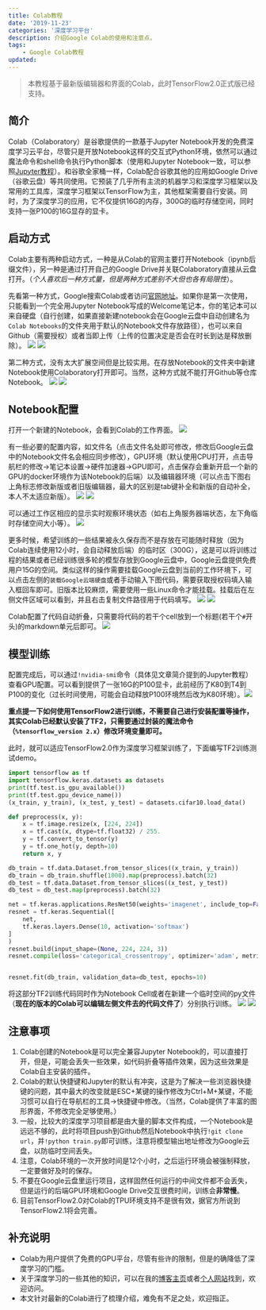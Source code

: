 ```yaml
---
title: Colab教程
date: '2019-11-23'
categories: '深度学习平台'
description: 介绍Google Colab的使用和注意点。
tags: 
    - Google Colab教程
updated: 
---
```



>本教程基于最新版编辑器和界面的Colab，此时TensorFlow2.0正式版已经支持。


## 简介
Colab（Colaboratory）是谷歌提供的一款基于Jupyter Notebook开发的免费深度学习云平台，尽管只是开放Notebook这样的交互式Python环境，依然可以通过魔法命令和shell命令执行Python脚本（使用和Jupyter Notebook一致，可以参照[Jupyter教程](https://blog.csdn.net/zhouchen1998/article/details/100126865)）。和谷歌全家桶一样，Colab配合谷歌其他的应用如Google Drive（谷歌云盘）等共同使用。它预装了几乎所有主流的机器学习和深度学习框架以及常用的工具库，深度学习框架以TensorFlow为主，其他框架需要自行安装。同时，为了深度学习的应用，它不仅提供16G的内存，300G的临时存储空间，同时支持一张P100的16G显存的显卡。


## 启动方式
Colab主要有两种启动方式，一种是从Colab的官网主要打开Notebook（ipynb后缀文件），另一种是通过打开自己的Google Drive并关联Colaboratory直接从云盘打开。（*个人喜欢后一种方式量，但是两种方式差别不大但也各有局限性*）。

先看第一种方式，Google搜索Colab或者访问[官网地址](https://colab.research.google.com/)。如果你是第一次使用，只能看到一个完全用Jupyter Notebook写成的Welcome笔记本，你的笔记本可以来自硬盘（自行创建，如果直接新建notebook会在Google云盘中自动创建名为`Colab Notebooks`的文件夹用于默认的Notebook文件存放路径），也可以来自Github（需要授权）或者当即上传（上传的位置决定是否会在时长到达是释放删除）。
![](/asset/2019-11-23/colab_search.png)
![](/asset/2019-11-23/colab.png)

第二种方式，没有太大扩展空间但是比较实用。在存放Notebook的文件夹中新建Notebook使用Colaboratory打开即可。当然，这种方式就不能打开Github等仓库Notebook。
![](/asset/2019-11-23/new_notebook.png)
![](/asset/2019-11-23/open_notebook.png)


## Notebook配置
打开一个新建的Notebook，会看到Colab的工作界面。
![](/asset/2019-11-23/init_notebook.png)

有一些必要的配置内容，如文件名（点击文件名处即可修改，修改后Google云盘中的Notebook文件名会相应同步修改），GPU环境（默认使用CPU打开，点击导航栏的修改->笔记本设置->硬件加速器->GPU即可，点击保存会重新开启一个新的GPU的docker环境作为该Notebook的后端）以及编辑器环境（可以点击下图右上角标志修改新版或者旧版编辑器，最大的区别是tab键补全和新版的自动补全，本人不太适应新版）。
![](/asset/2019-11-23/open_gpu.png)
![](/asset/2019-11-23/editor.png)

可以通过工作区相应的显示实时观察环境状态（如右上角服务器端状态，左下角临时存储空间大小等）。
![](/asset/2019-11-23/gpu_state.png)

更多时候，希望训练的一些结果被永久保存而不是存放在可能随时释放（因为Colab连续使用12小时，会自动释放后端）的临时区（300G），这是可以将训练过程的结果或者已经训练很多轮的模型存放到Google云盘中，Google云盘提供免费用户15G的空间。类似这样的操作需要挂载Google云盘到当前的工作环境下，可以点击左侧的`装载Google云端硬盘`或者手动输入下图代码，需要获取授权码填入输入框回车即可。旧版本比较麻烦，需要使用一些Linux命令才能挂载。挂载后在左侧文件区域可以看到，并且右击复制文件路径用于代码填写。
![](/asset/2019-11-23/mount.png)
![](/asset/2019-11-23/mounted.png)

Colab配置了代码自动折叠，只需要将代码的若干个cell放到一个标题(若干个`#`开头)的markdown单元后即可。
![](/asset/2019-11-23/indent.png)


## 模型训练
配置完成后，可以通过`!nvidia-smi`命令（具体见文章简介提到的Jupyter教程）查看GPU配置。可以看到提供了一张16G的P100显卡，此前经历了K80到T4到P100的变化（过长时间使用，可能会自动释放P100环境然后改为K80环境）。![](/asset/2019-11-23/nvidia.png)

**重点提一下如何使用TensorFlow2进行训练，不需要自己进行安装配置等操作，其实Colab已经默认安装了TF2，只需要通过封装的魔法命令（`%tensorflow_version 2.x`）修改环境变量即可。**

此时，就可以适应TensorFlow2.0作为深度学习框架训练了，下面编写TF2训练测试demo。
```python
import tensorflow as tf
import tensorflow.keras.datasets as datasets
print(tf.test.is_gpu_available())
print(tf.test.gpu_device_name())
(x_train, y_train), (x_test, y_test) = datasets.cifar10.load_data()

def preprocess(x, y):
    x = tf.image.resize(x, [224, 224])
    x = tf.cast(x, dtype=tf.float32) / 255.
    y = tf.convert_to_tensor(y)
    y = tf.one_hot(y, depth=10)
    return x, y

db_train = tf.data.Dataset.from_tensor_slices((x_train, y_train))
db_train = db_train.shuffle(1000).map(preprocess).batch(32)
db_test = tf.data.Dataset.from_tensor_slices((x_test, y_test))
db_test = db_test.map(preprocess).batch(32)

net = tf.keras.applications.ResNet50(weights='imagenet', include_top=False, pooling='max')
resnet = tf.keras.Sequential([
    net, 
    tf.keras.layers.Dense(10, activation='softmax')
]
)
resnet.build(input_shape=(None, 224, 224, 3))
resnet.compile(loss='categorical_crossentropy', optimizer='adam', metrics=['accuracy'])


resnet.fit(db_train, validation_data=db_test, epochs=10)
```
将这部分TF2训练代码同时作为Notebook Cell或者在新建一个临时空间的py文件（**现在的版本的Colab可以编辑左侧文件去的代码文件了**）分别执行训练。
![](/asset/2019-11-23/train_cell.png)
![](/asset/2019-11-23/train_shell.png)


## 注意事项
1. Colab创建的Notebook是可以完全兼容Jupyter Notebook的，可以直接打开，但是，可能会丢失一些效果，如代码折叠等插件效果，因为这些效果是Colab自主安装的插件。
2. Colab的默认快捷键和Jupyter的默认有冲突，这是为了解决一些浏览器快捷键的问题，其中最大的改变就是ESC+某键的操作修改为Ctrl+M+某键，不能习惯可以自行在导航栏的工具->快捷键中修改。（当然，Colab提供了丰富的图形界面，不修改完全足够使用。）
3. 一般，比较大的深度学习项目都是由大量的脚本文件构成，一个Notebook是远远不够的，此时将项目push到Github然后Notebook中执行`!git clone url`，并`!python train.py`即可训练，注意将模型输出地址修改为Google云盘，以防临时空间丢失。
4. 注意，Colab环境的一次开放时间是12个小时，之后运行环境会被强制释放，一定要做好及时的保存。
5. 不要在Google云盘里运行项目，这样固然任何运行的中间文件都不会丢失，但是运行的后端GPU环境和Google Drive交互很费时间，训练会**非常慢**。
6. 目前TensorFlow2.0对Colab的TPU环境支持不是很有效，据官方所说到TensorFlow2.1将会完善。


## 补充说明
- Colab为用户提供了免费的GPU平台，尽管有些许的限制，但是的确降低了深度学习的门槛。
- 关于深度学习的一些其他的知识，可以在我的[博客主页](https://blog.csdn.net/zhouchen1998)或者[个人网站](https://luanshiyinyang.github.io)找到，欢迎访问。
- 本文针对最新的Colab进行了梳理介绍，难免有不足之处，欢迎指正。